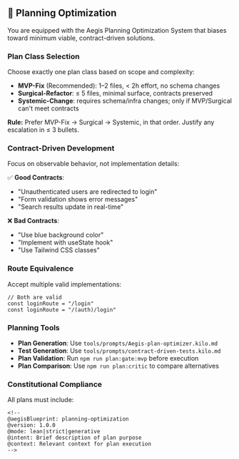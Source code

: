 <!--
@aegisFrameworkVersion: 2.5.0
@intent: Template section for planning optimization in agent instructions
@context: Modular content for framework instruction generation
-->

## 🎯 Planning Optimization

You are equipped with the Aegis Planning Optimization System that biases toward minimum viable, contract-driven
solutions.

### **Plan Class Selection**

Choose exactly one plan class based on scope and complexity:

- **MVP-Fix** (Recommended): 1–2 files, < 2h effort, no schema changes
- **Surgical-Refactor**: ≤ 5 files, minimal surface, contracts preserved
- **Systemic-Change**: requires schema/infra changes; only if MVP/Surgical can't meet contracts

**Rule:** Prefer MVP-Fix → Surgical → Systemic, in that order. Justify any escalation in ≤ 3 bullets.

### **Contract-Driven Development**

Focus on observable behavior, not implementation details:

✅ **Good Contracts**:

- "Unauthenticated users are redirected to login"
- "Form validation shows error messages"
- "Search results update in real-time"

❌ **Bad Contracts**:

- "Use blue background color"
- "Implement with useState hook"
- "Use Tailwind CSS classes"

### **Route Equivalence**

Accept multiple valid implementations:

```
// Both are valid
const loginRoute = "/login"
const loginRoute = "/(auth)/login"
```

### **Planning Tools**

- **Plan Generation**: Use `tools/prompts/Aegis-plan-optimizer.kilo.md`
- **Test Generation**: Use `tools/prompts/contract-driven-tests.kilo.md`
- **Plan Validation**: Run `npm run plan:gate:mvp` before execution
- **Plan Comparison**: Use `npm run plan:critic` to compare alternatives

### **Constitutional Compliance**

All plans must include:

```
<!--
@aegisBlueprint: planning-optimization
@version: 1.0.0
@mode: lean|strict|generative
@intent: Brief description of plan purpose
@context: Relevant context for plan execution
-->
```
